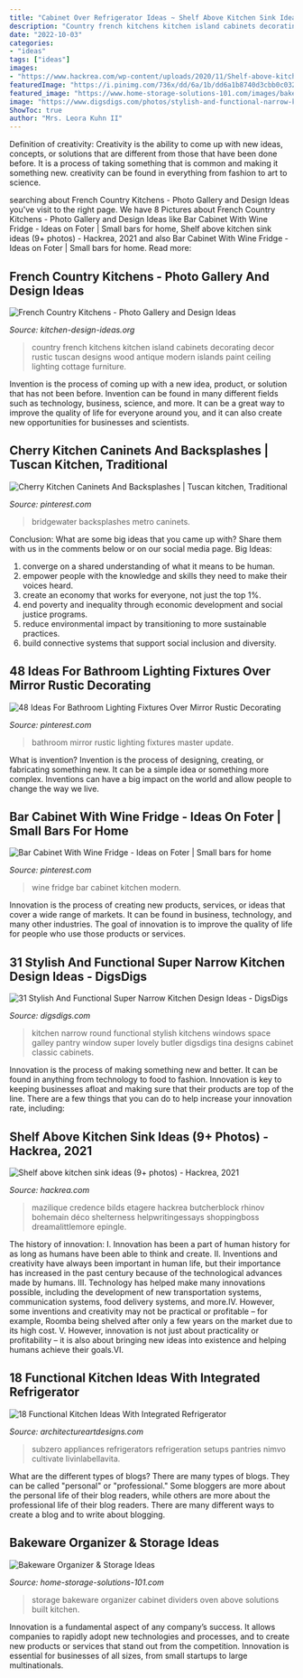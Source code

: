 ```yaml
---
title: "Cabinet Over Refrigerator Ideas ~ Shelf Above Kitchen Sink Ideas (9+ Photos)"
description: "Country french kitchens kitchen island cabinets decorating decor rustic tuscan designs wood antique modern islands paint ceiling lighting cottage furniture"
date: "2022-10-03"
categories:
- "ideas"
tags: ["ideas"]
images:
- "https://www.hackrea.com/wp-content/uploads/2020/11/Shelf-above-kitchen-sink.jpg"
featuredImage: "https://i.pinimg.com/736x/dd/6a/1b/dd6a1b8740d3cbb0c032b299d12faa59--mirror-backsplash-wine-fridge.jpg"
featured_image: "https://www.home-storage-solutions-101.com/images/bakeware-organizer-tammy.jpg"
image: "https://www.digsdigs.com/photos/stylish-and-functional-narrow-kitchen-design-ideas-23.jpg"
ShowToc: true
author: "Mrs. Leora Kuhn II"
---
```



Definition of creativity:
Creativity is the ability to come up with new ideas, concepts, or solutions that are different from those that have been done before. It is a process of taking something that is common and making it something new. creativity can be found in everything from fashion to art to science.

	

		
searching about French Country Kitchens - Photo Gallery and Design Ideas you've visit to the right page. We have 8 Pictures about French Country Kitchens - Photo Gallery and Design Ideas like Bar Cabinet With Wine Fridge - Ideas on Foter | Small bars for home, Shelf above kitchen sink ideas (9+ photos) - Hackrea, 2021 and also Bar Cabinet With Wine Fridge - Ideas on Foter | Small bars for home. Read more:
		
    
## French Country Kitchens - Photo Gallery And Design Ideas

<img loading=lazy src="http://www.kitchen-design-ideas.org/images/kitchen-cabinets-traditional-two-tone-014-s541841-antique-white-green-island-wood-top.jpg" onerror="this.onerror=null;this.src='https://tse4.mm.bing.net/th?id=OIP.RHXpuocz-_TOSy3urL0m3gHaLH&amp;pid=15.1';" alt="French Country Kitchens - Photo Gallery and Design Ideas">

_Source: kitchen-design-ideas.org_

>country french kitchens kitchen island cabinets decorating decor rustic tuscan designs wood antique modern islands paint ceiling lighting cottage furniture. 

	

Invention is the process of coming up with a new idea, product, or solution that has not been before. Invention can be found in many different fields such as technology, business, science, and more. It can be a great way to improve the quality of life for everyone around you, and it can also create new opportunities for businesses and scientists.

    
## Cherry Kitchen Caninets And Backsplashes | Tuscan Kitchen, Traditional

<img loading=lazy src="https://i.pinimg.com/736x/d8/1f/ee/d81fee7d9944b9095e7873fe5c0a25d5.jpg" onerror="this.onerror=null;this.src='https://tse4.mm.bing.net/th?id=OIP.IjJVlQfJEE1Bci2we62QFwHaE8&amp;pid=15.1';" alt="Cherry Kitchen Caninets And Backsplashes | Tuscan kitchen, Traditional">

_Source: pinterest.com_

>bridgewater backsplashes metro caninets. 

	

Conclusion: What are some big ideas that you came up with? Share them with us in the comments below or on our social media page.
Big Ideas:
1. converge on a shared understanding of what it means to be human. 
2. empower people with the knowledge and skills they need to make their voices heard. 
3. create an economy that works for everyone, not just the top 1%. 
4. end poverty and inequality through economic development and social justice programs. 
5. reduce environmental impact by transitioning to more sustainable practices. 
6. build connective systems that support social inclusion and diversity. 

    
## 48 Ideas For Bathroom Lighting Fixtures Over Mirror Rustic Decorating

<img loading=lazy src="https://i.pinimg.com/736x/33/df/a4/33dfa4689712c23bc87fe23e3f105bff.jpg" onerror="this.onerror=null;this.src='https://tse1.mm.bing.net/th?id=OIP.2XkYjeNmCyD2lgoxeSq9TwAAAA&amp;pid=15.1';" alt="48 Ideas For Bathroom Lighting Fixtures Over Mirror Rustic Decorating">

_Source: pinterest.com_

>bathroom mirror rustic lighting fixtures master update. 

	

What is invention?
Invention is the process of designing, creating, or fabricating something new. It can be a simple idea or something more complex. Inventions can have a big impact on the world and allow people to change the way we live.

    
## Bar Cabinet With Wine Fridge - Ideas On Foter | Small Bars For Home

<img loading=lazy src="https://i.pinimg.com/736x/dd/6a/1b/dd6a1b8740d3cbb0c032b299d12faa59--mirror-backsplash-wine-fridge.jpg" onerror="this.onerror=null;this.src='https://tse1.mm.bing.net/th?id=OIP.hBiU3Hl_bTZPOQl2AX3fjwHaJ4&amp;pid=15.1';" alt="Bar Cabinet With Wine Fridge - Ideas on Foter | Small bars for home">

_Source: pinterest.com_

>wine fridge bar cabinet kitchen modern. 

	

Innovation is the process of creating new products, services, or ideas that cover a wide range of markets. It can be found in business, technology, and many other industries. The goal of innovation is to improve the quality of life for people who use those products or services.

    
## 31 Stylish And Functional Super Narrow Kitchen Design Ideas - DigsDigs

<img loading=lazy src="https://www.digsdigs.com/photos/stylish-and-functional-narrow-kitchen-design-ideas-23.jpg" onerror="this.onerror=null;this.src='https://tse4.mm.bing.net/th?id=OIP.RRcwX9SpBKvsJ2axcipq8QHaLx&amp;pid=15.1';" alt="31 Stylish And Functional Super Narrow Kitchen Design Ideas - DigsDigs">

_Source: digsdigs.com_

>kitchen narrow round functional stylish kitchens windows space galley pantry window super lovely butler digsdigs tina designs cabinet classic cabinets. 

	

Innovation is the process of making something new and better. It can be found in anything from technology to food to fashion. Innovation is key to keeping businesses afloat and making sure that their products are top of the line. There are a few things that you can do to help increase your innovation rate, including:

    
## Shelf Above Kitchen Sink Ideas (9+ Photos) - Hackrea, 2021

<img loading=lazy src="https://www.hackrea.com/wp-content/uploads/2020/11/Shelf-above-kitchen-sink.jpg" onerror="this.onerror=null;this.src='https://tse2.mm.bing.net/th?id=OIP.y5hJG1E6OzaID9Je2BlCmAHaLH&amp;pid=15.1';" alt="Shelf above kitchen sink ideas (9+ photos) - Hackrea, 2021">

_Source: hackrea.com_

>mazilique credence bilds etagere hackrea butcherblock rhinov bohemain déco shelterness helpwritingessays shoppingboss dreamalittlemore epingle. 

	

The history of innovation:
I. Innovation has been a part of human history for as long as humans have been able to think and create. II. Inventions and creativity have always been important in human life, but their importance has increased in the past century because of the technological advances made by humans. III. Technology has helped make many innovations possible, including the development of new transportation systems, communication systems, food delivery systems, and more.IV. However, some inventions and creativity may not be practical or profitable – for example, Roomba being shelved after only a few years on the market due to its high cost. V. However, innovation is not just about practicality or profitability – it is also about bringing new ideas into existence and helping humans achieve their goals.VI.

    
## 18 Functional Kitchen Ideas With Integrated Refrigerator

<img loading=lazy src="https://www.architectureartdesigns.com/wp-content/uploads/2016/09/3-29.jpg" onerror="this.onerror=null;this.src='https://tse3.mm.bing.net/th?id=OIP.1z_cVonbGUORhGRQKtjFegHaE7&amp;pid=15.1';" alt="18 Functional Kitchen Ideas With Integrated Refrigerator">

_Source: architectureartdesigns.com_

>subzero appliances refrigerators refrigeration setups pantries nimvo cultivate livinlabellavita. 

	

What are the different types of blogs?
There are many types of blogs. They can be called "personal" or "professional." Some bloggers are more about the personal life of their blog readers, while others are more about the professional life of their blog readers. There are many different ways to create a blog and to write about blogging.

    
## Bakeware Organizer &amp; Storage Ideas

<img loading=lazy src="https://www.home-storage-solutions-101.com/images/bakeware-organizer-tammy.jpg" onerror="this.onerror=null;this.src='https://tse1.mm.bing.net/th?id=OIP.MCEa-5DYeAPEimLO9JQfGQHaNB&amp;pid=15.1';" alt="Bakeware Organizer &amp; Storage Ideas">

_Source: home-storage-solutions-101.com_

>storage bakeware organizer cabinet dividers oven above solutions built kitchen. 

	

Innovation is a fundamental aspect of any company’s success. It allows companies to rapidly adopt new technologies and processes, and to create new products or services that stand out from the competition. Innovation is essential for businesses of all sizes, from small startups to large multinationals.

